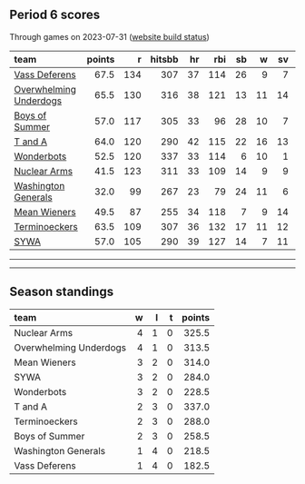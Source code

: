 

## Period 6 scores

Through games on 2023-07-31 ([website build status](https://github.com/brian-bot/pl-site/actions))


|team                   | points|   r| hitsbb| hr| rbi| sb|  w| sv|  so|   era|  whip|
|:----------------------|------:|---:|------:|--:|---:|--:|--:|--:|---:|-----:|-----:|
|[Vass Deferens](./vassdeferens)|   67.5| 134|    307| 37| 114| 26|  9|  7| 183| 2.875| 1.099|
|[Overwhelming Underdogs](./overwhelmingunderdogs)|   65.5| 130|    316| 38| 121| 13| 11| 14| 156| 4.573| 1.240|
|[Boys of Summer](./boysofsummer)|   57.0| 117|    305| 33|  96| 28| 10|  7| 199| 3.468| 1.239|
|[T and A](./tanda)     |   64.0| 120|    290| 42| 115| 22| 16| 13| 186| 4.342| 1.327|
|[Wonderbots](./wonderbots)|   52.5| 120|    337| 33| 114|  6| 10|  1| 215| 4.000| 1.300|
|[Nuclear Arms](./nucleararms)|   41.5| 123|    311| 33| 109| 14|  9|  9| 177| 4.774| 1.397|
|[Washington Generals](./washingtongenerals)|   32.0|  99|    267| 23|  79| 24| 11|  6| 144| 4.313| 1.457|
|[Mean Wieners](./meanwieners)|   49.5|  87|    255| 34| 118|  7|  9| 14| 206| 4.380| 1.191|
|[Terminoeckers](./terminoeckers)|   63.5| 109|    307| 36| 132| 17| 11| 12| 217| 5.314| 1.266|
|[SYWA](./sywa)         |   57.0| 105|    290| 39| 127| 14|  7| 11| 190| 4.216| 1.227|

* * *
* * *

## Season standings


|team                   |  w|  l|  t| points|
|:----------------------|--:|--:|--:|------:|
|Nuclear Arms           |  4|  1|  0|  325.5|
|Overwhelming Underdogs |  4|  1|  0|  313.5|
|Mean Wieners           |  3|  2|  0|  314.0|
|SYWA                   |  3|  2|  0|  284.0|
|Wonderbots             |  3|  2|  0|  228.5|
|T and A                |  2|  3|  0|  337.0|
|Terminoeckers          |  2|  3|  0|  288.0|
|Boys of Summer         |  2|  3|  0|  258.5|
|Washington Generals    |  1|  4|  0|  218.5|
|Vass Deferens          |  1|  4|  0|  182.5|


